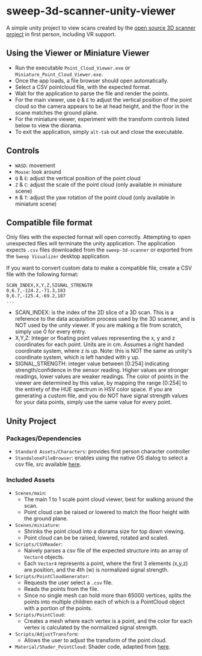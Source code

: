 # sweep-3d-scanner-unity-viewer
A simple unity project to view scans created by the [open source 3D scanner project](https://github.com/scanse/sweep-3d-scanner) in first person, including VR support.

## Using the Viewer or Miniature Viewer

- Run the executable `Point_Cloud_Viewer.exe` or `Miniature_Point_Cloud_Viewer.exe`.
- Once the app loads, a file browser should open automatically. 
- Select a CSV pointcloud file, with the expected format.
- Wait for the application to parse the file and render the points.
- For the main viewer, use `Q` & `E` to adjust the vertical position of the point cloud so the camera appears to be at head height, and the floor in the scane matches the ground plane.
- For the miniature viewer, experiment with the transform controls listed below to view the diorama.
- To exit the application, simply `alt-tab` out and close the executable.

## Controls
- `WASD`: movement
- `Mouse`: look around
- `Q` & `E`: adjust the vertical position of the point cloud
- `Z` & `C`: adjust the scale of the point cloud (only available in miniature scene)
- `R` & `T`: adjust the yaw rotation of the point cloud (only available in miniature scene)

## Compatible file format
Only files with the expected format will open correctly. Attempting to open unexpected files will terminate the unity application. The application expects `.csv` files downloaded from the `sweep-3d-scanner` or exported from the `Sweep Visualizer` desktop application. 

If you want to convert custom data to make a compatible file, create a CSV file with the following format:
```csv
SCAN_INDEX,X,Y,Z,SIGNAL_STRENGTH
0,6.7,-124.2,-71.3,183
0,6.7,-125.4,-69.2,187
...
```

- SCAN_INDEX: is the index of the 2D slice of a 3D scan. This is a reference to the data acquisition process used by the 3D scanner, and is NOT used by the unity viewer. If you are making a file from scratch, simply use 0 for every entry.
- X,Y,Z: Integer or floating point values representing the x, y and z coordinates for each point. Units are in cm. Assumes a right handed coordinate system, where z is up. Note: this is NOT the same as unity's coordinate system, which is left handed with y up.
- SIGNAL_STRENGTH: integer value between [0:254] indicating strength/confidence in the sensor reading. Higher values are stronger readings, lower values are weaker readings. The color of points in the viewer are determined by this value, by mapping the range [0:254] to the entirety of the HUE spectrum in HSV color space. If you are generating a custom file, and you do NOT have signal strength values for your data points, simply use the same value for every point. 


## Unity Project
### Packages/Dependencies
- `Standard Assets/Characters`: provides first person character controller
- `StandaloneFileBrowser`: enables using the native OS dialog to select a csv file, src available [here](https://github.com/gkngkc/UnityStandaloneFileBrowser).

### Included Assets
- `Scenes/main`: 
  - The main 1 to 1 scale point cloud viewer, best for walking around the scan.
  - Point cloud can be raised or lowered to match the floor height with the ground plane.
- `Scenes/miniature`:
  - Shrinks the point cloud into a diorama size for top down viewing. 
  - Point cloud can be be raised, lowered, rotated and scaled.
- `Scripts/CSVReader`: 
  - Naively parses a csv file of the expected structure into an array of `Vector4` objects. 
  - Each `Vector4` represents a point, where the first 3 elements (x,y,z) are position, and the 4th (w) is normalized signal strength.
- `Scripts/PointCloudGenerator`: 
  - Requests the user select a `.csv` file.
  - Reads the points from the file.
  - Since no single mesh can hold more than 65000 vertices, splits the points into multiple children each of which is a PointCloud object with a portion of the points. 
- `Scripts/PointCloud`: 
  - Creates a mesh where each vertex is a point, and the color for each vertex is calculated by the normalized signal strength.
- `Scripts/AdjustTransform`: 
  - Allows the user to adjust the transform of the point cloud.
- `Material/Shader_PointCloud`: Shader code, adapted from [here](http://www.kamend.com/2014/05/rendering-a-point-cloud-inside-unity/).

